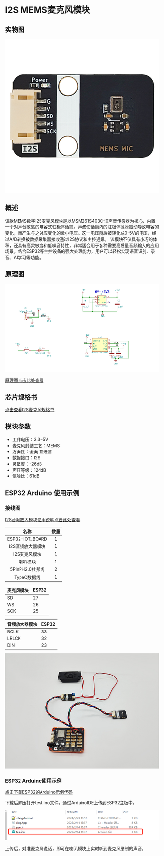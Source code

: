 # I2S MEMS麦克风模块

## 实物图

![实物图](picture/physical_model.jpg)

## 概述

该款MEMS数字I2S麦克风模块是以MSM261S4030H0声音传感器为核心，内置一个对声音敏感的电容式驻极体话筒。声波使话筒内的驻极体薄膜振动导致电容的变化，而产生与之对应变化的微小电压。这一电压随后被转化成0-5V的电压，经过A/D转换被数据采集器接收通过I2S协议和主控通讯。
该模块不仅具有小巧的体积，还具有高灵敏度和低噪音特性，非常适合用于各种需要高质量音频输入的应用场景。结合ESP32等主控设备的强大处理能力，用户可以轻松实现语音识别、录音、AI学习等功能。

## 原理图

![原理图](picture/schematic_diagram.png)

[原理图点击此处查看](zh-cn/ph2.0_sensors/smart_module/i2s_mems_mic/MSM261S4030H0_MEMS_MIC.pdf ':ignore')

## 芯片规格书

[点击查看I2S麦克风规格书](zh-cn/ph2.0_sensors/smart_module/i2s_mems_mic/MSM261S4030H0.pdf ':ignore')

## 模块参数

- 工作电压：3.3~5V
- 麦克风封装工艺：MEMS
- 方向性：全向 顶进音
- 数据接口：I2S
- 灵敏度：-26dB
- 声压等级：124dB
- 信噪比：61dB

## ESP32 Arduino 使用示例

### 接线图

[I2S音频放大模块使用说明点击此处查看](zh-cn/ph2.0_sensors/smart_module/i2s_audio_amplifier_module/i2s_audio_amplifier_module.md)

|       名称        | 数量 |
| :---------------: | :--: |
|  ESP32-IOT_BOARD  |  1   |
| I2S音频放大器模块 |  1   |
|   I2S麦克风模块   |  1   |
|     喇叭模块      |  1   |
|  5PinPH2.0杜邦线  |  2   |
|    TypeC数据线    |  1   |

| 麦克风模块 | ESP32 |
| ---------- | ----- |
| SD         | 27    |
| WS         | 26    |
| SCK        | 25    |

| 音频放大器模块 | ESP32 |
| -------------- | ----- |
| BCLK           | 33    |
| LRLCK          | 32    |
| DIN            | 23    |

![接线图](picture/circuit_diagram.png)

### ESP32 Arduino使用示例

[点击下载ESP32的Arduino示例代码](zh-cn/ph2.0_sensors/smart_module/i2s_mems_mic/esp32_i2s_rw.zip ':ignore')

下载后解压打开test.ino文件，通过ArduinoIDE上传到ESP32主板中。

![alt text](picture/test.jpg)

上传后，对准麦克风说话，即可在喇叭模块上实时听到麦克风录制的声音。
